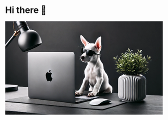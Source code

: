 # Hi there 👋
<div id="header" align="center">
  <img src="https://github.com/beerser/beerser/blob/main/Dog_v0.png?raw=true" width="100%" height="300"/>
</div>
